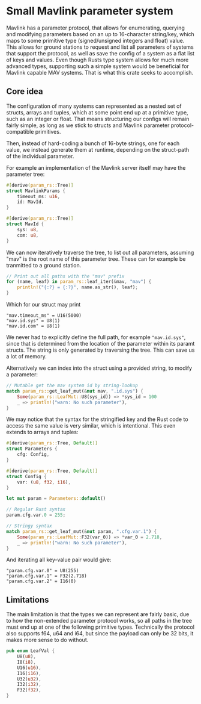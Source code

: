 # Small Mavlink parameter system

Mavlink has a parameter protocol, that allows for enumerating, querying and modifying parameters based on an up to 16-character string/key, which maps to some primitive type (signed/unsigned integers and float) value. This allows for ground stations to request and list all parameters of systems that support the protocol, as well as save the config of a system as a flat list of keys and values. Even though Rusts type system allows for much more advanced types, supporting such a simple system would be beneficial for Mavlink capable MAV systems. That is what this crate seeks to accomplish.

## Core idea

The configuration of many systems can represented as a nested set of structs, arrays and tuples, which at some point end up at a primitive type, such as an integer or float. That means structuring our configs will remain fairly simple, as long as we stick to structs and Mavlink parameter protocol-compatible primitives.

Then, instead of hard-coding a bunch of 16-byte strings, one for each value, we instead generate them at runtime, depending on the struct-path of the individual parameter.

For example an implementation of the Mavlink server itself may have the parameter tree:

```rust
#[derive(param_rs::Tree)]
struct MavlinkParams {
    timeout_ms: u16,
    id: MavId,
}

#[derive(param_rs::Tree)]
struct MavId {
    sys: u8,
    com: u8,
}
```

We can now iteratively traverse the tree, to list out all parameters, assuming "mav" is the root name of this parameter tree. These can for example be tranmitted to a ground station.

```rust
// Print out all paths with the "mav" prefix
for (name, leaf) in param_rs::leaf_iter(&mav, "mav") {
    println!("{:?} = {:?}", name.as_str(), leaf);
}
```

Which for our struct may print

```
"mav.timeout_ms" = U16(5000)
"mav.id.sys" = U8(1)
"mav.id.com" = U8(1)
```

We never had to explicitly define the full path, for example `"mav.id.sys"`, since that is determined from the location of the parameter within its paramt structs. The string is only generated by traversing the tree. This can save us a lot of memory.

Alternatively we can index into the struct using a provided string, to modify a parameter:

```rust
// Mutable get the mav system id by string-lookup
match param_rs::get_leaf_mut(&mut mav, ".id.sys") {
    Some(param_rs::LeafMut::U8(sys_id)) => *sys_id = 100
    _ => println!("warn: No such parameter"),
}
```

We may notice that the syntax for the stringified key and the Rust code to access the same value is very similar, which is intentional. This even extends to arrays and tuples:

```rust
#[derive(param_rs::Tree, Default)]
struct Parameters {
    cfg: Config,
}

#[derive(param_rs::Tree, Default)]
struct Config {
    var: (u8, f32, i16),
}

let mut param = Parameters::default()

// Regular Rust syntax
param.cfg.var.0 = 255;

// Stringy syntax
match param_rs::get_leaf_mut(&mut param, ".cfg.var.1") {
    Some(param_rs::LeafMut::F32(var_0)) => *var_0 = 2.718,
    _ => println!("warn: No such parameter"),
}
```

And iterating all key-value pair would give:

```
"param.cfg.var.0" = U8(255)
"param.cfg.var.1" = F32(2.718)
"param.cfg.var.2" = I16(0)
```

## Limitations

The main limitation is that the types we can represent are fairly basic, due to how the non-extended parameter protocol works, so all paths in the tree must end up at one of the following primitive types. Technically the protocol also supports f64, u64 and i64, but since the payload can only be 32 bits, it makes more sense to do without.

```rust
pub enum LeafVal {
    U8(u8),
    I8(i8),
    U16(u16),
    I16(i16),
    U32(u32),
    I32(i32),
    F32(f32),
}
```
